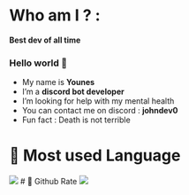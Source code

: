 # Who am I ? :
<b>Best dev of all time</b>
### Hello world 👋
* My name is <b>Younes</b>
* I’m a <b>discord bot developer</b>
* I’m looking for help with my mental health
* You can contact me on discord : <b>johndev0</b>
* Fun fact : Death is not terrible
# 🦠 Most used Language
<img src="https://github-readme-stats.vercel.app/api/top-langs?username=Younesdev0&layout=compact&theme=dark"/>
# 🦠 Github Rate
<img src="https://github-readme-stats.vercel.app/api?username=Younesdev0&show_icons=true&theme=dark"/>

